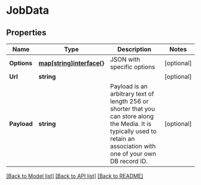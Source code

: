 # JobData

## Properties

Name | Type | Description | Notes
------------ | ------------- | ------------- | -------------
**Options** | [**map[string]interface{}**](.md) | JSON with specific options | [optional] 
**Url** | **string** |  | [optional] 
**Payload** | **string** | Payload is an arbitrary text of length 256 or shorter that you can store along the Media. It is typically used to retain an association with one of your own DB record ID. | [optional] 

[[Back to Model list]](../README.md#documentation-for-models) [[Back to API list]](../README.md#documentation-for-api-endpoints) [[Back to README]](../README.md)


